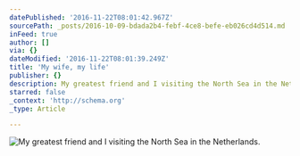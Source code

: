 ```yaml
---
datePublished: '2016-11-22T08:01:42.967Z'
sourcePath: _posts/2016-10-09-bdada2b4-febf-4ce8-befe-eb026cd4d514.md
inFeed: true
author: []
via: {}
dateModified: '2016-11-22T08:01:39.249Z'
title: 'My wife, my life'
publisher: {}
description: My greatest friend and I visiting the North Sea in the Netherlands.
starred: false
_context: 'http://schema.org'
_type: Article

---
```

![My greatest friend and I visiting the North Sea in the Netherlands.](https://the-grid-user-content.s3-us-west-2.amazonaws.com/1de80c91-34cc-4089-b5ed-b3618d3c2c66.jpg)